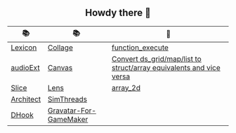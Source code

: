 <h2 align="center"> Howdy there 👋 </h2>

| 📚 |  📚 |  📜  |
| ----------- | ----------- | ----------- |
| [Lexicon](https://github.com/tabularelf/lexicon)| [Collage](https://github.com/tabularelf/Collage)| [function_execute](https://gist.github.com/tabularelf/287cf766c00fca09e13bbdd7a4fa0ab2) |
| [audioExt](https://github.com/tabularelf/audioExt)| [Canvas](https://github.com/tabularelf/Canvas)| [Convert ds_grid/map/list to struct/array equivalents and vice versa](https://gist.github.com/tabularelf/547b62efbcb0beaa8e6478afae8e693f) |
| [Slice](https://github.com/tabularelf/Slice)| [Lens](https://github.com/tabularelf/Lens)| [array_2d](https://gist.github.com/tabularelf/ea7901007179d48ce2f61e6e2fe026da) |
| [Architect](https://github.com/tabularelf/Architect)| [SimThreads](https://github.com/tabularelf/SimThreads)|
| [DHook](https://github.com/tabularelf/DHook)| [Gravatar-For-GameMaker](https://github.com/tabularelf/Gravatar-For-GameMaker)|
